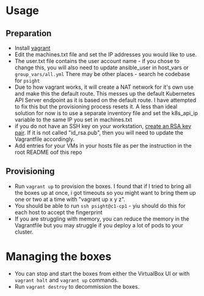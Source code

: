 # Usage
 
 ## Preparation
 - Install [vagrant](https://developer.hashicorp.com/vagrant/docs/installation) 
 - Edit the machines.txt file and set the IP addresses you would like to use.
 - The user.txt file contains the user account name - if you chose to change this, you will also need to update ansible_user in host_vars or `group_vars/all.yml` There may be other places - search he codebase for `psight`
 - Due to how vagrant works, it will create a NAT network for it's own use and make this the default route. This messes up the default Kubernetes API Server endpoint as it is based on the default route. I have attempted to fix this but the provisioning process resets it. A less than ideal solution for now is to use a separate inventory file and set the k8s_api_ip variable to the same IP you set in machines.txt
 - if you do not have an SSH key on your workstation, [create an RSA key pair](https://www.ssh.com/academy/ssh/keygen). If it is not called "id_rsa.pub", then you will need to update the Vagrantfile accordingly.
 - Add entries for your VMs in your hosts file as per the instruction in the root README oof this repo

## Provisioning
 - Run `vagrant up` to provision the boxes. I found that if I tried to bring all the boxes up at once, i got timeouts so you might want to bring them up one or two at a time with "vagrant up x y z".
 - You should be able to run `ssh psight@c1-cp1`  - yiu should do this for each host to accept the fingerprint
 - If you are struggling with memory, you can reduce the memory in the Vagrantfile but you may struggle if you deploy a lot of pods to your cluster.

# Managing the boxes
 - You can stop and start the boxes from either the VirtualBox UI or with  `vagrant halt` and `vagrant up` commands.
 - Run `vagrant destroy` to decommission the boxes.
  